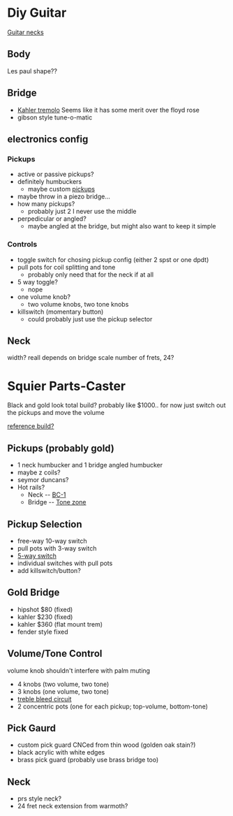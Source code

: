Diy Guitar
==========
[Guitar necks](https://www.warmoth.com/pages/guitarnecks.aspx)

## Body
Les paul shape??

## Bridge
- [Kahler tremolo](https://www.kahlerusa.com/flat-mount-tremolos-bridges) Seems
    like it has some merit over the floyd rose
- gibson style tune-o-matic


## electronics config

### Pickups
- active or passive pickups?
- definitely humbuckers
    - maybe custom [pickups](https://www.mojotone.com/PickupKits_x#/)
- maybe throw in a piezo bridge...
- how many pickups?
    - probably just 2 I never use the middle
- perpedicular or angled?
    - maybe angled at the bridge, but might also want to keep it simple

### Controls
- toggle switch for chosing pickup config (either 2 spst or one dpdt)
- pull pots for coil splitting and tone
    - probably only need that for the neck if at all
- 5 way toggle?
    - nope
- one volume knob?
    - two volume knobs, two tone knobs
- killswitch (momentary button)
    - could probably just use the pickup selector
 
## Neck
width? reall depends on bridge
scale
number of frets, 24?


Squier Parts-Caster
===================
Black and gold look total build? probably like $1000..
for now just switch out the pickups and move the volume

[reference build?](https://www.youtube.com/watch?v=J9gBnbQs8T0)

## Pickups (probably gold)
- 1 neck humbucker and 1 bridge angled humbucker
- maybe z coils?
- seymor duncans?
- Hot rails? 
    - Neck -- [BC-1](https://www.dimarzio.com/pickups/rail-hum-canceling-strat/dimarzio-bc-1)
    - Bridge -- [Tone zone](https://www.dimarzio.com/pickups/rail-hum-canceling-strat/tone-zone-s)
## Pickup Selection
- free-way 10-way switch
- pull pots with 3-way switch
- [5-way switch](https://www.seymourduncan.com/blog/latest-updates/do-it-all-2-humbuckers-and-a-5-way-switch)
- individual switches with pull pots
- add killswitch/button?
## Gold Bridge
- hipshot $80 (fixed)
- kahler $230 (fixed)
- kahler $360 (flat mount trem)
- fender style fixed
## Volume/Tone Control
volume knob shouldn't interfere with palm muting
- 4 knobs (two volume, two tone)
- 3 knobs (one volume, two tone)
- [treble bleed circuit](https://octavedoctor.com/treble-bleed-circuit-what-is-it-and-do-i-need-it/)
- 2 concentric pots (one for each pickup; top-volume, bottom-tone)
## Pick Gaurd
- custom pick guard CNCed from thin wood (golden oak stain?)
- black acrylic with white edges
- brass pick guard (probably use brass bridge too)
## Neck
- prs style neck?
- 24 fret neck extension from warmoth?
